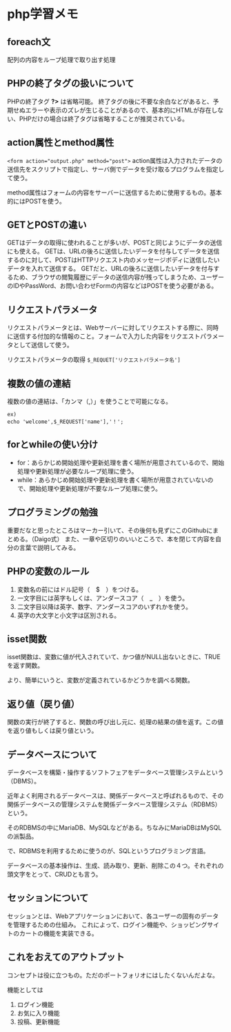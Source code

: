 # php学習メモ

## foreach文
配列の内容をループ処理で取り出す処理

## PHPの終了タグの扱いについて
PHPの終了タグ **?>** は省略可能。
終了タグの後に不要な余白などがあると、予期せぬエラーや表示のズレが生じることがあるので、基本的にHTMLが存在しない、PHPだけの場合は終了タグは省略することが推奨されている。

## action属性とmethod属性
`<form action="output.php" method="post">`
action属性は入力されたデータの送信先をスクリプトで指定し、サーバ側でデータを受け取るプログラムを指定して使う。

method属性はフォームの内容をサーバーに送信するために使用するもの。基本的にはPOSTを使う。

## GETとPOSTの違い
GETはデータの取得に使われることが多いが、POSTと同じようにデータの送信にも使える。
GETは、URLの後ろに送信したいデータを付与してデータを送信するのに対して、POSTはHTTPリクエスト内のメッセージボディに送信したいデータを入れて送信する。
GETだと、URLの後ろに送信したいデータを付与するため、ブラウザの閲覧履歴にデータの送信内容が残ってしまうため、ユーザーのIDやPassWord、お問い合わせFormの内容などはPOSTを使う必要がある。

## リクエストパラメータ
リクエストパラメータとは、Webサーバーに対してリクエストする際に、同時に送信する付加的な情報のこと。フォームで入力した内容をリクエストパラメータとして送信して使う。

リクエストパラメータの取得
`$_REQUET['リクエストパラメータ名']`

## 複数の値の連結
複数の値の連結は、「カンマ（,）」を使うことで可能になる。

```
ex)
echo 'welcome',$_REQUEST['name'],'！';
```

## forとwhileの使い分け
* for：あらかじめ開始処理や更新処理を書く場所が用意されているので、開始処理や更新処理が必要なループ処理に使う。
* while：あらかじめ開始処理や更新処理を書く場所が用意されていないので、開始処理や更新処理が不要なループ処理に使う。

## プログラミングの勉強
重要だなと思ったところはマーカー引いて、その後何も見ずにこのGithubにまとめる。（Daigo式）
また、一章や区切りのいいところで、本を閉じて内容を自分の言葉で説明してみる。

## PHPの変数のルール
1. 変数名の前にはドル記号（　$　）をつける。
2. 一文字目には英字もしくは、アンダースコア（　_　）を使う。
3. 二文字目以降は英字、数字、アンダースコアのいずれかを使う。
4. 英字の大文字と小文字は区別される。

## isset関数
isset関数は、変数に値が代入されていて、かつ値がNULL出ないときに、TRUEを返す関数。

より、簡単にいうと、変数が定義されているかどうかを調べる関数。

## 返り値（戻り値）
関数の実行が終了すると、関数の呼び出し元に、処理の結果の値を返す。この値を返り値もしくは戻り値という。

## データベースについて
データベースを構築・操作するソフトフェアをデータベース管理システムという（DBMS）。

近年よく利用されるデータベースは、関係データベースと呼ばれるもので、その関係データベースの管理システムを関係データベース管理システム（RDBMS）という。

そのRDBMSの中にMariaDB、MySQLなどがある。ちなみにMariaDBはMySQLの派製品。

で、RDBMSを利用するために使うのが、SQLというプログラミング言語。

データベースの基本操作は、生成、読み取り、更新、削除この４つ。それぞれの頭文字をとって、CRUDとも言う。

## セッションについて
セッションとは、Webアプリケーションにおいて、各ユーザーの固有のデータを管理するための仕組み。
これによって、ログイン機能や、ショッピングサイトのカートの機能を実装できる。

## これをおえてのアウトプット
コンセプトは役に立つもの。ただのポートフォリオにはしたくないんだよな。

機能としては
1. ログイン機能
2. お気に入り機能
3. 投稿、更新機能

